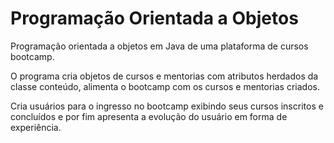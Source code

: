 # Programação Orientada a Objetos
Programação orientada a objetos em Java de uma plataforma de cursos bootcamp.

O programa cria objetos de cursos e mentorias com atributos herdados da classe conteúdo, alimenta o bootcamp com os cursos e mentorias criados.

Cria usuários para o ingresso no bootcamp exibindo seus cursos inscritos e concluídos e por fim apresenta a evolução do usuário em forma de experiência.